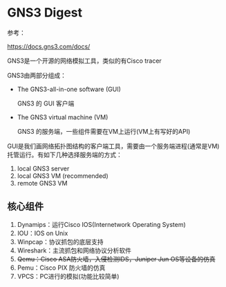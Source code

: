 # GNS3 Digest

参考：

https://docs.gns3.com/docs/

GNS3是一个开源的网络模拟工具，类似的有Cisco tracer

GNS3由两部分组成：

- The GNS3-all-in-one software (GUI)

  GNS3 的 GUI 客户端

- The GNS3 virtual machine (VM)

  GNS3 的服务端，一些组件需要在VM上运行(VM上有写好的API)

GUI是我们画网络拓扑图结构的客户端工具，需要由一个服务端进程(通常是VM)托管运行。有如下几种选择服务端的方式：

1. local GNS3 server
2. local GNS3 VM (recommended)
3. remote GNS3 VM

## 核心组件

1. Dynamips：运行Cisco IOS(Internetwork Operating System)
2. IOU：IOS on Unix
3. Winpcap：协议抓包的底层支持
4. Wireshark：主流抓包和网络协议分析软件
5. ~~Qemu：Cisco ASA防火墙，入侵检测IDS，Juniper Jun OS等设备的仿真~~
6. Pemu：Cisco PIX 防火墙的仿真
7. VPCS：PC进行的模拟(功能比较简单)

